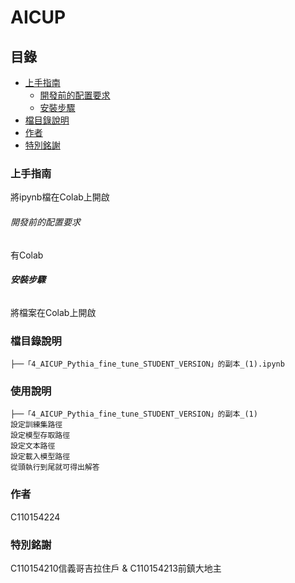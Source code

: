 # AICUP

  
## 目錄

- [上手指南](#上手指南)
  - [開發前的配置要求](#開發前的配置要求)
  - [安裝步驟](#安裝步驟)
- [檔目錄說明](#檔目錄說明)
- [作者](#作者)
- [特別銘謝](#特別銘謝)

### 上手指南
將ipynb檔在Colab上開啟
###### 開發前的配置要求

有Colab

###### **安裝步驟**

將檔案在Colab上開啟

### 檔目錄說明

```
├──「4_AICUP_Pythia_fine_tune_STUDENT_VERSION」的副本_(1).ipynb
```

### 使用說明
```
├──「4_AICUP_Pythia_fine_tune_STUDENT_VERSION」的副本_(1)
設定訓練集路徑
設定模型存取路徑
設定文本路徑
設定載入模型路徑
從頭執行到尾就可得出解答
```
### 作者
C110154224

### 特別銘謝
C110154210信義哥吉拉住戶 & C110154213前鎮大地主

